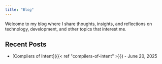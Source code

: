 ```yaml
---
title: "Blog"
---
```


Welcome to my blog where I share thoughts, insights, and reflections on technology, development, and other topics that interest me.

## Recent Posts

- [Compilers of Intent]({{< ref "compilers-of-intent" >}}) - June 20, 2025
